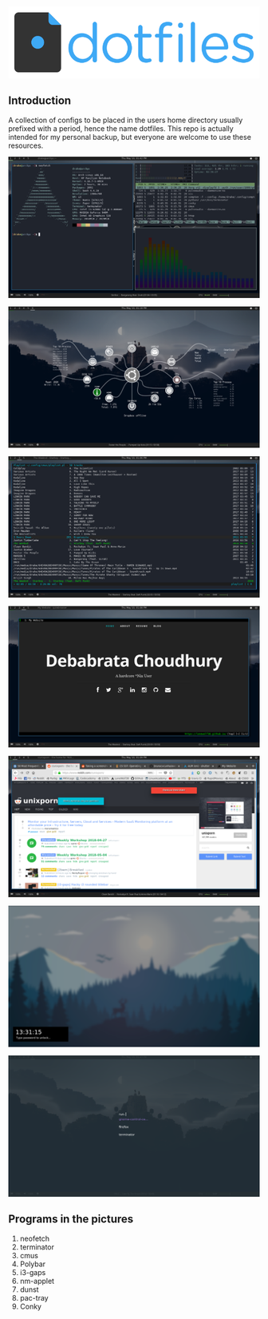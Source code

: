 ![dotfiles](https://raw.githubusercontent.com/LoneWolf38/DotFiles/master/dotfiles-logo.png)

## Introduction
A collection of configs to be placed in the users home directory usually prefixed with a period, hence the name dotfiles.
This repo is actually intended for my personal backup, but everyone are welcome to use these resources. 


![Screeshot](https://raw.githubusercontent.com/LoneWolf38/DotFiles/master/vis_neo_home.png)




![Screenshot](https://raw.githubusercontent.com/LoneWolf38/DotFiles/master/conky.png)



![Screenshot](https://raw.githubusercontent.com/LoneWolf38/DotFiles/master/music.png)



![Screenshot](https://raw.githubusercontent.com/LoneWolf38/DotFiles/master/own.png)


![Screenshot](https://raw.githubusercontent.com/LoneWolf38/DotFiles/master/firefox.png)


![Screenshot](https://raw.githubusercontent.com/LoneWolf38/DotFiles/master/lock.png)


![Screenshot](https://raw.githubusercontent.com/LoneWolf38/DotFiles/master/rofi.png)



## Programs in the pictures

1. neofetch
2. terminator
3. cmus
4. Polybar
5. i3-gaps
6. nm-applet
7. dunst
8. pac-tray
9. Conky


